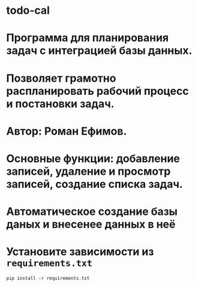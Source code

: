# todo-cal
# Программа для планирования задач с интеграцией базы данных.
# Позволяет грамотно распланировать рабочий процесс и постановки задач.
# Автор: Роман Ефимов.
# Основные функции: добавление записей, удаление и просмотр записей, создание списка задач.  
# Автоматическое создание базы даных и внесенее данных в неё
# Установите зависимости из `requirements.txt`
    pip install -r requirements.txt
